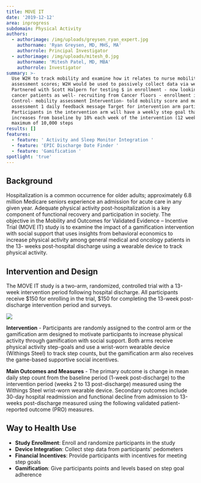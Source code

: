 ```yaml
---
title: MOVE IT
date: '2019-12-12'
area: inprogress
subdomain: Physical Activity
authors:
  - authorimage: /img/uploads/greysen_ryan_expert.jpg
    authorname: 'Ryan Greysen, MD, MHS, MA'
    authorrole: Principal Investigator
  - authorimage: /img/uploads/mitesh_0.jpg
    authorname: 'Mitesh Patel, MD, MBA'
    authorrole: Investigator
summary: >-
  Use W2H to track mobility and examine how it relates to nurse mobility
  assessment scores; W2H would be used to passively collect data via wearable.
  Partnered with Scott Halpern for testing $ in enrollment - now looking at
  cancer patients as well- recruiting from Cancer floors - enrollment incentives
  Control- mobility assessment Intervention- told mobility score and mobility
  assessment 1 daily feedback message Target for intervention arm participants:
  Participants in the intervention arm will have a weekly step goal that
  increases from baseline by 10% each week of the intervention (12 weeks) with a
  maximum of 10,000 steps
results: []
features:
  - feature: ' Activity and Sleep Monitor Integration '
  - feature: 'EPIC Discharge Date Finder '
  - feature: 'Gamification '
spotlight: 'true'
---
```

## Background

Hospitalization is a common occurrence for older adults; approximately 6.8 million Medicare seniors experience an admission for acute care in any given year. Adequate physical activity post-hospitalization is a key component of functional recovery and participation in society. The objective in the Mobility and Outcomes for Validated Evidence – Incentive Trial (MOVE IT) study is to examine the impact of a gamification intervention with social support that uses insights from behavioral economics to increase physical activity among general medical and oncology patients in the 13- weeks post-hospital discharge using a wearable device to track physical activity.

## Intervention and Design

The MOVE IT study is a two-arm, randomized, controlled trial with a 13-week intervention period following hospital discharge. All participants receive $150 for enrolling in the trial, $150 for completing the 13-week post-discharge intervention period and surveys.

![](/img/uploads/1-s2.0-s1551714419306275-gr1.jpg)

**Intervention** - Participants are randomly assigned to the control arm or the gamification arm designed to motivate participants to increase physical activity through gamification with social support. Both arms receive physical activity step-goals and use a wrist-worn wearable device (Withings Steel) to track step counts, but the gamification arm also receives the game-based supportive social incentives.

**Main Outcomes and Measures** - The primary outcome is change in mean daily step count from the baseline period (1-week post-discharge) to the intervention period (weeks 2 to 13 post-discharge) measured using the Withings Steel wrist-worn wearable device. Secondary outcomes include 30-day hospital readmission and functional decline from admission to 13-weeks post-discharge measured using the following validated patient-reported outcome (PRO) measures.

## Way to Health Use

* **Study Enrollment**: Enroll and randomize participants in the study
* **Device Integration**: Collect step data from participants' pedometers
* **Financial Incentives**: Provide participants with incentives for meeting step goals
* **Gamification**: Give participants points and levels based on step goal adherence
